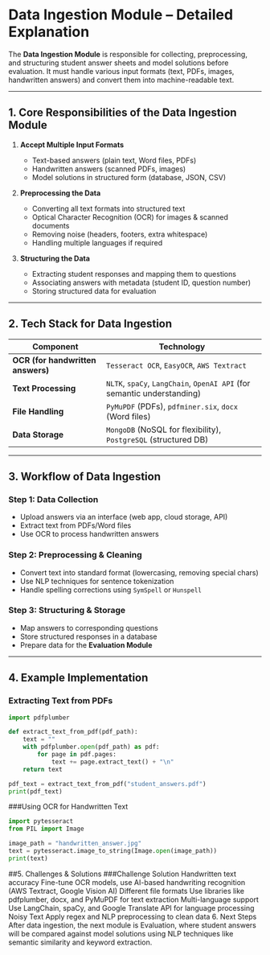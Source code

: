 # **Data Ingestion Module – Detailed Explanation**  

The **Data Ingestion Module** is responsible for collecting, preprocessing, and structuring student answer sheets and model solutions before evaluation. It must handle various input formats (text, PDFs, images, handwritten answers) and convert them into machine-readable text.

---

## **1. Core Responsibilities of the Data Ingestion Module**
1. **Accept Multiple Input Formats**  
   - Text-based answers (plain text, Word files, PDFs)  
   - Handwritten answers (scanned PDFs, images)  
   - Model solutions in structured form (database, JSON, CSV)  

2. **Preprocessing the Data**  
   - Converting all text formats into structured text  
   - Optical Character Recognition (OCR) for images & scanned documents  
   - Removing noise (headers, footers, extra whitespace)  
   - Handling multiple languages if required  

3. **Structuring the Data**  
   - Extracting student responses and mapping them to questions  
   - Associating answers with metadata (student ID, question number)  
   - Storing structured data for evaluation  

---

## **2. Tech Stack for Data Ingestion**
| Component | Technology |
|-----------|------------|
| **OCR (for handwritten answers)** | `Tesseract OCR`, `EasyOCR`, `AWS Textract` |
| **Text Processing** | `NLTK`, `spaCy`, `LangChain`, `OpenAI API` (for semantic understanding) |
| **File Handling** | `PyMuPDF` (PDFs), `pdfminer.six`, `docx` (Word files) |
| **Data Storage** | `MongoDB` (NoSQL for flexibility), `PostgreSQL` (structured DB) |

---

## **3. Workflow of Data Ingestion**
### **Step 1: Data Collection**
- Upload answers via an interface (web app, cloud storage, API)  
- Extract text from PDFs/Word files  
- Use OCR to process handwritten answers  

### **Step 2: Preprocessing & Cleaning**
- Convert text into standard format (lowercasing, removing special chars)  
- Use NLP techniques for sentence tokenization  
- Handle spelling corrections using `SymSpell` or `Hunspell`  

### **Step 3: Structuring & Storage**
- Map answers to corresponding questions  
- Store structured responses in a database  
- Prepare data for the **Evaluation Module**  

---

## **4. Example Implementation**
### **Extracting Text from PDFs**
```python
import pdfplumber

def extract_text_from_pdf(pdf_path):
    text = ""
    with pdfplumber.open(pdf_path) as pdf:
        for page in pdf.pages:
            text += page.extract_text() + "\n"
    return text

pdf_text = extract_text_from_pdf("student_answers.pdf")
print(pdf_text)
```
###Using OCR for Handwritten Text
```python
import pytesseract
from PIL import Image

image_path = "handwritten_answer.jpg"
text = pytesseract.image_to_string(Image.open(image_path))
print(text)
```

##5. Challenges & Solutions
###Challenge	Solution
Handwritten text accuracy	Fine-tune OCR models, use AI-based handwriting recognition (AWS Textract, Google Vision AI)
Different file formats	Use libraries like pdfplumber, docx, and PyMuPDF for text extraction
Multi-language support	Use LangChain, spaCy, and Google Translate API for language processing
Noisy Text	Apply regex and NLP preprocessing to clean data
6. Next Steps
After data ingestion, the next module is Evaluation, where student answers will be compared against model solutions using NLP techniques like semantic similarity and keyword extraction.
